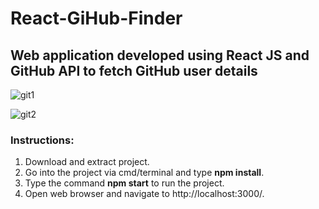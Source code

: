 # React-GiHub-Finder
## Web application developed using React JS and GitHub API to fetch GitHub user details

![git1](https://user-images.githubusercontent.com/23145752/56548314-69c06c80-659d-11e9-8a3e-367a01b5790b.png)

![git2](https://user-images.githubusercontent.com/23145752/56548315-69c06c80-659d-11e9-94c2-c3251d3aaeaa.png)

### Instructions:
1. Download and extract project.
2. Go into the project via cmd/terminal and type **npm install**.
3. Type the command **npm start** to run the project.
4. Open web browser and navigate to http://localhost:3000/.

